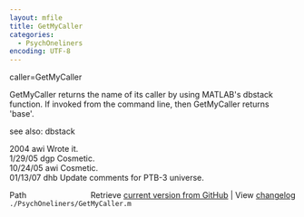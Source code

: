 ```yaml
---
layout: mfile
title: GetMyCaller
categories:
  - PsychOneliners
encoding: UTF-8
---
```


caller=GetMyCaller  

GetMyCaller returns the name of its caller by using MATLAB's dbstack  
function.  If invoked from the command line, then GetMyCaller returns  
'base'.  

see also: dbstack  

2004     awi Wrote it.  
1/29/05  dgp Cosmetic.  
10/24/05 awi Cosmetic.  
01/13/07 dhb Update comments for PTB-3 universe.  


<div class="code_header" style="text-align:right;">
  <span style="float:left;">Path&nbsp;&nbsp;</span> <span class="counter">Retrieve <a href=
  "https://raw.github.com/Psychtoolbox-3/Psychtoolbox-3/beta/./PsychOneliners/GetMyCaller.m">current version from GitHub</a> | View <a href=
  "https://github.com/Psychtoolbox-3/Psychtoolbox-3/commits/beta/./PsychOneliners/GetMyCaller.m">changelog</a></span>
</div>
<div class="code">
  <code>./PsychOneliners/GetMyCaller.m</code>
</div>
